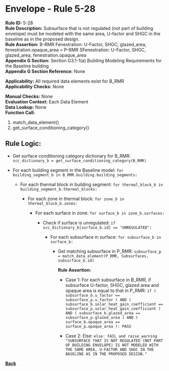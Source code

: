 
# Envelope - Rule 5-28  

**Rule ID:** 5-28  
**Rule Description:** Subsurface that is not regulated (not part of building envelope) must be modeled with the same area, U-factor and SHGC in the baseline as in the proposed design.  
**Rule Assertion:** B-RMR Fenestration: U-Factor, SHGC, glazed_area, fenestration.opaque_area = P-RMR SFenestration: U-Factor, SHGC, glazed_area, fenestration.opaque_area  
**Appendix G Section:** Section G3.1-1(a) Building Modeling Requirements for the Baseline building  
**Appendix G Section Reference:**  None  

**Applicability:** All required data elements exist for B_RMR  
**Applicability Checks:** None  

**Manual Checks:** None  
**Evaluation Context:**  Each Data Element  
**Data Lookup:** None  
**Function Call:**  

  1. match_data_element()
  2. get_surface_conditioning_category()

## Rule Logic:

- Get surface conditioning category dictionary for B_RMR: `scc_dictionary_b = get_surface_conditioning_category(B_RMR)`

- For each building segment in the Baseline model: `for building_segment_b in B_RMR.building.building_segments:`

  - For each thermal block in building segment: `for thermal_block_b in building_segment_b.thermal_blocks:`

    - For each zone in thermal block: `for zone_b in thermal_block_b.zones:`

      - For each surface in zone: `for surface_b in zone_b.surfaces:`

        - Check if surface is unregulated: `if scc_dictionary_b[surface_b.id] == "UNREGULATED":`

          - For each subsurface in surface: `for subsurface_b in surface_b:`

            - Get matching subsurface in P_RMR: `subsurface_p = match_data_element(P_RMR, Subsurfaces, subsurface_b.id)`

              **Rule Assertion:**

              - Case 1: For each subsurface in B_RMR, if subsurface U-factor, SHGC, glazed area and opaque area is equal to that in P_RMR: `if ( subsurface_b.u_factor == subsurface_p.u_factor ) AND ( subsurface_b.solar_heat_gain_coefficient == subsurface_p.solar_heat_gain_coefficient ) AND ( subsurface_b.glazed_area == subsurface_p.glazed_area ) AND ( surface_b.opaque_area == surface_p.opaque_area ): PASS`

              - Case 2: Else: `else: FAIL and raise_warning "SUBSURFACE THAT IS NOT REGULATED (NOT PART OF BUILDING ENVELOPE) IS NOT MODELED WITH THE SAME AREA, U-FACTOR AND SHGC IN THE BASELINE AS IN THE PROPOSED DESIGN."`

**[Back](../_toc.md)**
